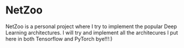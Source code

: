 # NetZoo
NetZoo is a personal project where I try to implement the popular Deep Learning architectures.
I will try and implement all the architecures I put here in both Tensorflow and PyTorch
bye!!!:)
